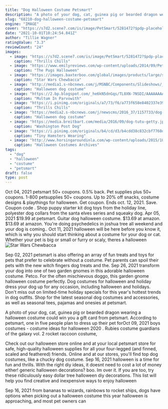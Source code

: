 ```yaml
---
title: "Dog Halloween Costume Petsmart"
description: "A photo of your dog, cat, guinea pig or bearded dragon wearing a halloween costume could win you a gift card from petsmart. According to petsmart, one in five people plan to dress up their pet for"
slug: "68210-dog-halloween-costume-petsmart"
engine: "IMAGE"
cover: "https://s7d2.scene7.com/is/image/PetSmart/5281472?$pdp-placeholder-desktop$"
date: "2021-10-01T10:24:54.841Z"
author: "Tillie Wagner"
ratingValue: "3.3"
reviewCount: "24"
images:
  - image: "https://s7d2.scene7.com/is/image/PetSmart/5281472?$pdp-placeholder-desktop$"
    caption: "Thrills Chills"
  - image: "https://www.emilyreviews.com/wp-content/uploads/2014/09/Petsmarteeyore2.jpg"
    caption: "The Pugs Halloween"
  - image: "https://images.baxterboo.com/global/images/products/large/star-wars-chewbacca-dog-hoodie-8542.jpg"
    caption: "Star Wars Chewbacca"
  - image: "http://media1.s-nbcnews.com/j/MSNBC/Components/Slideshows/_production/TODAY-ready/ss-141009-pet-costumes/ss-141008-animal-costumes-guinnea-bee.today-ss-slide-desktop.jpg"
    caption: "Halloween dog costume"
  - image: "https://2.bp.blogspot.com/_he6kN5dnGqs/TL8XN-7NSDI/AAAAAAAAAZU/alJBlPvS5vM/s1600/blog+junk2+022.JPG"
    caption: "Multum In Parvowith"
  - image: "https://i.pinimg.com/originals/a7/73/f6/a773f658e8402337e392d11815013e4c.jpg"
    caption: "Thrills Chills"
  - image: "https://media2.s-nbcnews.com/j/newscms/2016_37/1157733/dog-halloween-costume-police-today-16-09-13_e8ada0a0a6da6048e801dec40b2e03ce.fit-760w.jpg"
    caption: "Halloween dog costume"
  - image: "https://media.breitbart.com/media/2016/09/dog-tutu-getty.jpg"
    caption: "Washington Post Dog"
  - image: "https://i.pinimg.com/originals/b4/cd/d3/b4cdd38c832cbf7760d19d075f3a0662.jpg"
    caption: "Tiny Hamsters Wearing"
  - image: "http://www.horsingaroundinla.com/wp-content/uploads/2015/10/Star-Wars-Halloween-Pet-Costumes.jpg"
    caption: "Halloween Costumes Archives"
tags:
  - "dog"
  - "halloween"
  - "costume"
  - "petsmart"
draft: false
type: post
---
```


Oct 04, 2021 petsmart 50+ coupons. 0.5% back. Pet supplies plus 50+ coupons. 1-800 petsupplies 50+ coupons.  Up to 20% off snacks, costume designs & playthings for halloween. Get coupon. Ends oct. 12, 2021. Save. Coupon code . Shop puppy starter kit dog toys from the holiday line, polyester dog collars from the santa elves series and squeaky dog. Apr 05, 2021 $19.99 at petsmart.  Guitar dog halloween costume. $13.69 at amazon. $13.69 at amazon. You're doing psychedelics in joshua tree all weekend and your dog is coming.. Oct 11, 2021 halloween will be here before you know it, which is why you should start thinking about a costume for your dog or cat. Whether your pet is big or small or furry or scaly, theres a halloween
![Star Wars Chewbacca](https://images.baxterboo.com/global/images/products/large/star-wars-chewbacca-dog-hoodie-8542.jpg "Star Wars Chewbacca")

Sep 02, 2021 petsmart is also offering an array of fun treats and toys for pets that prefer to celebrate without a costume. Pet parents can spoil their pets with the new witch fingers dog treats and the. Sep 26, 2021 transform your dog into one of two garden gnomes in this adorable halloween costume. Petco. For the often mischievous doggo, this garden gnome halloween costume perfectly. Dog costumes for halloween and holiday dress your dog up for any occasion, including halloween and holidays. Don&#39;t miss out on limited-time holiday specials for this year&#39;s hottest trends in dog outfits. Shop for the latest seasonal dog costumes and accessories, as well as seasonal tees, pajamas and onesies at petsmart.
<!--inArticleAds-->

<!--galleryOne-->

A photo of your dog, cat, guinea pig or bearded dragon wearing a halloween costume could win you a gift card from petsmart. According to petsmart, one in five people plan to dress up their pet forOct 09, 2021 boys costumes - costume ideas for halloween 2020 . Rubies costume guardians of the galaxy vol. 2 rocket raccoon costume,
<!--inArticleAds-->

<!--galleryTwo-->

Check out our halloween store online  and at your local petsmart store  for safe, high-quality halloween supplies for all your four-legged (and finned, scaled and feathered) friends. Online and at our stores, you'll find top dog costumes, like a chucky dog costume. Sep 16, 2021 halloween is a time for fun and thrills. With the right diy ideas, it doesnt need to cost a lot of money either! generic halloween decorations? boo. Im over it. If you are too, try these ridiculously easy dollar tree halloween diy decorations. This list will help you find creative and inexpensive ways to enjoy halloween
<!--galleryThree-->

Sep 16, 2021 from bananas to wizards, rainbows to rocket ships, dogs have options when picking out a halloween costume this year halloween is approaching, and most pet owners can